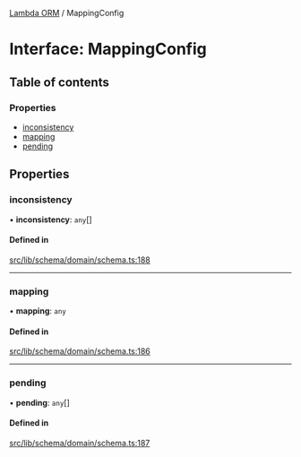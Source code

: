 [Lambda ORM](../README.md) / MappingConfig

# Interface: MappingConfig

## Table of contents

### Properties

- [inconsistency](MappingConfig.md#inconsistency)
- [mapping](MappingConfig.md#mapping)
- [pending](MappingConfig.md#pending)

## Properties

### inconsistency

• **inconsistency**: `any`[]

#### Defined in

[src/lib/schema/domain/schema.ts:188](https://github.com/lambda-orm/lambdaorm-base/blob/054ed7d/src/lib/schema/domain/schema.ts#L188)

___

### mapping

• **mapping**: `any`

#### Defined in

[src/lib/schema/domain/schema.ts:186](https://github.com/lambda-orm/lambdaorm-base/blob/054ed7d/src/lib/schema/domain/schema.ts#L186)

___

### pending

• **pending**: `any`[]

#### Defined in

[src/lib/schema/domain/schema.ts:187](https://github.com/lambda-orm/lambdaorm-base/blob/054ed7d/src/lib/schema/domain/schema.ts#L187)
